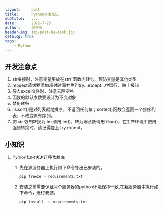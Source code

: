 ```yaml
---
layout:     post
title:      Python开发笔记
subtitle:   ...
date:       2022-7-25
author:     呆贝斯
header-img: img/post-bg-desk.jpg
catalog: true
tags:
    - Python
---
```

## 开发注意点

1. str拼接时，注意变量要放在str()函数内转化，预防变量是其他类型
2. request请求要添加超时时间并放到try...except...中运行，防止报错
3. 导入excel文件时，注意去除空格
4. 函数的默认参数要设计为不变对象
5. 禁用递归
6. lis.sort()是对列表就地排序，不返回任何值；sorted()函数会返回一个排序列表，不改变原有序列。
7. 把 str 强制转换为 int 请用 int()，转为浮点数请用 float()，在生产环境中使用强制转换时，请记得加上 try except。

## 小知识

1. Python如何快速迁移依赖库

    1. 先在源服务器上执行如下命令导出已安装的。

        ```bash
        pip freeze > requirements.txt
        ```

    2. 安装之前需要保证两个服务器的python环境保持一致,在新服务器中执行如下命令，进行安装。

        ```bash
        pip install -r requirements.txt
        ```
